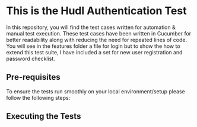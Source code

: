 # This is the Hudl Authentication Test

In this repository, you will find the test cases written for automation & manual test execution.
These test cases have been written in Cucumber for better readability along with reducing the need for repeated lines of code.
You will see in the features folder a file for login but to show the how to extend this test suite, I have included a set for new user registration and password checklist. 

## Pre-requisites

To ensure the tests run smoothly on your local environment/setup please follow the following steps: 



## Executing the Tests

